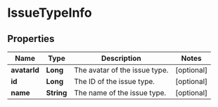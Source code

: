 # IssueTypeInfo

## Properties
Name | Type | Description | Notes
------------ | ------------- | ------------- | -------------
**avatarId** | **Long** | The avatar of the issue type. |  [optional]
**id** | **Long** | The ID of the issue type. |  [optional]
**name** | **String** | The name of the issue type. |  [optional]
